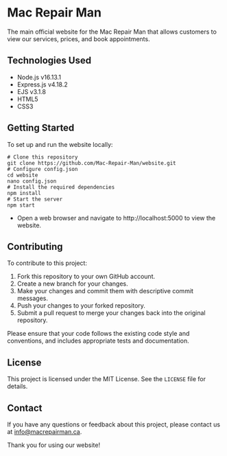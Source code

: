 # Mac Repair Man
The main official website for the Mac Repair Man that allows customers to view our services, prices, and book appointments.

## Technologies Used
- Node.js v16.13.1
- Express.js v4.18.2
- EJS v3.1.8
- HTML5
- CSS3

## Getting Started
To set up and run the website locally:

```
# Clone this repository
git clone https://github.com/Mac-Repair-Man/website.git
# Configure config.json
cd website
nano config.json
# Install the required dependencies
npm install
# Start the server
npm start
```
- Open a web browser and navigate to http://localhost:5000 to view the website.

## Contributing
To contribute to this project:

1. Fork this repository to your own GitHub account.
2. Create a new branch for your changes.
3. Make your changes and commit them with descriptive commit messages.
4. Push your changes to your forked repository.
5. Submit a pull request to merge your changes back into the original repository.

Please ensure that your code follows the existing code style and conventions, and includes appropriate tests and documentation.

## License
This project is licensed under the MIT License. See the `LICENSE` file for details.

## Contact
If you have any questions or feedback about this project, please contact us at info@macrepairman.ca.

Thank you for using our website!

